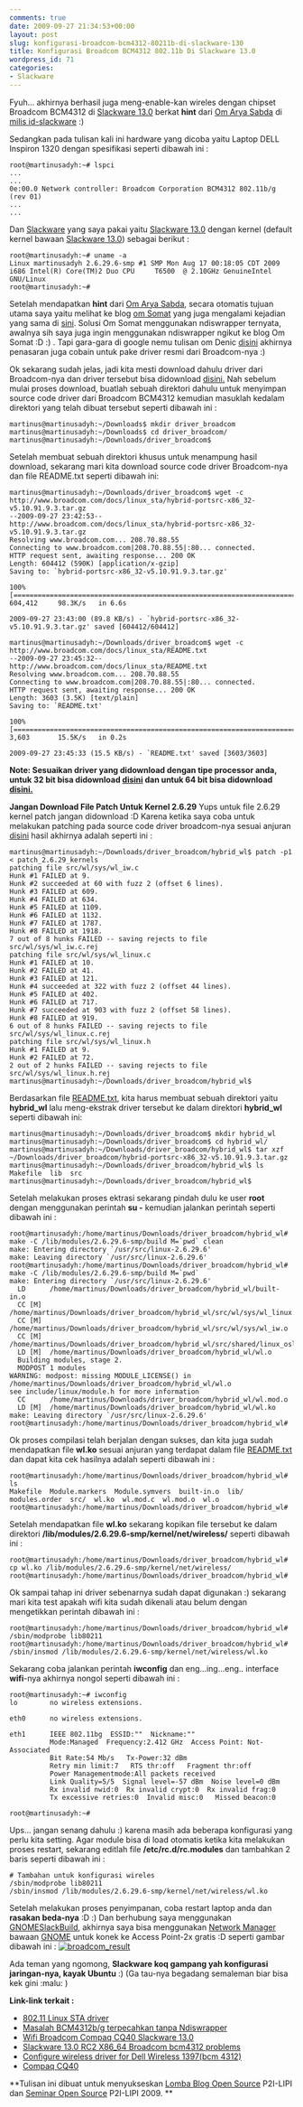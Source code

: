```yaml
---
comments: true
date: 2009-09-27 21:34:53+00:00
layout: post
slug: konfigurasi-broadcom-bcm4312-80211b-di-slackware-130
title: Konfigurasi Broadcom BCM4312 802.11b Di Slackware 13.0
wordpress_id: 71
categories:
- Slackware
---
```


Fyuh... akhirnya berhasil juga meng-enable-kan wireles dengan chipset Broadcom BCM4312 di [Slackware 13.0](http://slackware.com/) berkat **hint** dari [Om Arya Sabda](http://aryasabda.dagdigdug.com/) di [milis id-slackware](http://groups.google.com/group/id-slackware/browse_thread/thread/3d83aff7866747b0) :)

Sedangkan pada tulisan kali ini hardware yang dicoba yaitu Laptop DELL Inspiron 1320 dengan spesifikasi seperti dibawah ini :

    
    
    root@martinusadyh:~# lspci
    ...
    ...
    0e:00.0 Network controller: Broadcom Corporation BCM4312 802.11b/g (rev 01)
    ...
    ...
    



Dan [Slackware](http://slackware.com/) yang saya pakai yaitu [Slackware 13.0](http://slackware.com/) dengan kernel (default kernel bawaan [Slackware 13.0](http://slackware.com/)) sebagai berikut :

    
    
    root@martinusadyh:~# uname -a
    Linux martinusadyh 2.6.29.6-smp #1 SMP Mon Aug 17 00:18:05 CDT 2009 i686 Intel(R) Core(TM)2 Duo CPU     T6500  @ 2.10GHz GenuineIntel GNU/Linux
    root@martinusadyh:~#
    



Setelah mendapatkan **hint** dari [Om Arya Sabda](http://aryasabda.dagdigdug.com/), secara otomatis tujuan utama saya yaitu melihat ke blog [om Somat](http://somat.web.id/) yang juga mengalami kejadian yang sama di [sini](http://somat.web.id/2009/sep/08/wifi-broadcom-compaq-cq40-slackware-130/). Solusi Om Somat menggunakan ndiswrapper ternyata, awalnya sih saya juga ingin menggunakan ndiswrapper ngikut ke blog Om Somat :D :) . Tapi gara-gara di google nemu tulisan om Denic [disini](http://makassar-slackers.org/node/193) akhirnya penasaran juga cobain untuk pake driver resmi dari Broadcom-nya :)
<!-- more -->
Ok sekarang sudah jelas, jadi kita mesti download dahulu driver dari Broadcom-nya dan driver tersebut bisa didownload [disini.](http://www.broadcom.com/support/802.11/linux_sta.php) Nah sebelum mulai proses download, buatlah sebuah direktori dahulu untuk menyimpan source code driver dari Broadcom BCM4312 kemudian masuklah kedalam direktori yang telah dibuat tersebut seperti dibawah ini :

    
    
    martinus@martinusadyh:~/Downloads$ mkdir driver_broadcom
    martinus@martinusadyh:~/Downloads$ cd driver_broadcom/
    martinus@martinusadyh:~/Downloads/driver_broadcom$
    



Setelah membuat sebuah direktori khusus untuk menampung hasil download, sekarang mari kita download source code driver Broadcom-nya dan file README.txt seperti dibawah ini:

    
    
    martinus@martinusadyh:~/Downloads/driver_broadcom$ wget -c http://www.broadcom.com/docs/linux_sta/hybrid-portsrc-x86_32-v5.10.91.9.3.tar.gz
    --2009-09-27 23:42:53--  http://www.broadcom.com/docs/linux_sta/hybrid-portsrc-x86_32-v5.10.91.9.3.tar.gz
    Resolving www.broadcom.com... 208.70.88.55
    Connecting to www.broadcom.com|208.70.88.55|:80... connected.
    HTTP request sent, awaiting response... 200 OK
    Length: 604412 (590K) [application/x-gzip]
    Saving to: `hybrid-portsrc-x86_32-v5.10.91.9.3.tar.gz'
    
    100%[===========================================================================================================>] 604,412     98.3K/s   in 6.6s
    
    2009-09-27 23:43:00 (89.8 KB/s) - `hybrid-portsrc-x86_32-v5.10.91.9.3.tar.gz' saved [604412/604412]
    
    martinus@martinusadyh:~/Downloads/driver_broadcom$ wget -c http://www.broadcom.com/docs/linux_sta/README.txt
    --2009-09-27 23:45:32--  http://www.broadcom.com/docs/linux_sta/README.txt
    Resolving www.broadcom.com... 208.70.88.55
    Connecting to www.broadcom.com|208.70.88.55|:80... connected.
    HTTP request sent, awaiting response... 200 OK
    Length: 3603 (3.5K) [text/plain]
    Saving to: `README.txt'
    
    100%[===========================================================================================================>] 3,603       15.5K/s   in 0.2s
    
    2009-09-27 23:45:33 (15.5 KB/s) - `README.txt' saved [3603/3603]
    


**Note: Sesuaikan driver yang didownload dengan tipe processor anda, untuk 32 bit bisa didownload [disini](http://www.broadcom.com/docs/linux_sta/hybrid-portsrc-x86_32-v5.10.91.9.3.tar.gz) dan untuk 64 bit bisa didownload [disini.](http://www.broadcom.com/docs/linux_sta/hybrid-portsrc-x86_64-v5.10.91.9.3.tar.gz)**




**Jangan Download File Patch Untuk Kernel 2.6.29**
Yups untuk file 2.6.29 kernel patch jangan didownload :D Karena ketika saya coba untuk melakukan patching pada source code driver broadcom-nya sesuai anjuran [disini](http://www.linuxquestions.org/questions/slackware-14/configure-wireless-driver-for-dell-wireless-1397bcm-4312-752389/#post3681099) hasil akhirnya adalah seperti ini :

    
    
    martinus@martinusadyh:~/Downloads/driver_broadcom/hybrid_wl$ patch -p1 < patch_2.6.29_kernels
    patching file src/wl/sys/wl_iw.c
    Hunk #1 FAILED at 9.
    Hunk #2 succeeded at 60 with fuzz 2 (offset 6 lines).
    Hunk #3 FAILED at 609.
    Hunk #4 FAILED at 634.
    Hunk #5 FAILED at 1109.
    Hunk #6 FAILED at 1132.
    Hunk #7 FAILED at 1787.
    Hunk #8 FAILED at 1918.
    7 out of 8 hunks FAILED -- saving rejects to file src/wl/sys/wl_iw.c.rej
    patching file src/wl/sys/wl_linux.c
    Hunk #1 FAILED at 10.
    Hunk #2 FAILED at 41.
    Hunk #3 FAILED at 121.
    Hunk #4 succeeded at 322 with fuzz 2 (offset 44 lines).
    Hunk #5 FAILED at 402.
    Hunk #6 FAILED at 717.
    Hunk #7 succeeded at 903 with fuzz 2 (offset 58 lines).
    Hunk #8 FAILED at 919.
    6 out of 8 hunks FAILED -- saving rejects to file src/wl/sys/wl_linux.c.rej
    patching file src/wl/sys/wl_linux.h
    Hunk #1 FAILED at 9.
    Hunk #2 FAILED at 72.
    2 out of 2 hunks FAILED -- saving rejects to file src/wl/sys/wl_linux.h.rej
    martinus@martinusadyh:~/Downloads/driver_broadcom/hybrid_wl$
    




Berdasarkan file [README.txt](http://www.broadcom.com/docs/linux_sta/README.txt
), kita harus membuat sebuah direktori yaitu **hybrid_wl** lalu meng-ekstrak driver tersebut ke dalam direktori **hybrid_wl** seperti dibawah ini:

    
    
    martinus@martinusadyh:~/Downloads/driver_broadcom$ mkdir hybrid_wl
    martinus@martinusadyh:~/Downloads/driver_broadcom$ cd hybrid_wl/
    martinus@martinusadyh:~/Downloads/driver_broadcom/hybrid_wl$ tar xzf ~/Downloads/driver_broadcom/hybrid-portsrc-x86_32-v5.10.91.9.3.tar.gz
    martinus@martinusadyh:~/Downloads/driver_broadcom/hybrid_wl$ ls
    Makefile  lib  src
    martinus@martinusadyh:~/Downloads/driver_broadcom/hybrid_wl$
    



Setelah melakukan proses ektrasi sekarang pindah dulu ke user **root** dengan menggunakan perintah **su -** kemudian jalankan perintah seperti dibawah ini :

    
    
    root@martinusadyh:/home/martinus/Downloads/driver_broadcom/hybrid_wl# make -C /lib/modules/2.6.29.6-smp/build M=`pwd` clean
    make: Entering directory `/usr/src/linux-2.6.29.6'
    make: Leaving directory `/usr/src/linux-2.6.29.6'
    root@martinusadyh:/home/martinus/Downloads/driver_broadcom/hybrid_wl# make -C /lib/modules/2.6.29.6-smp/build M=`pwd`
    make: Entering directory `/usr/src/linux-2.6.29.6'
      LD      /home/martinus/Downloads/driver_broadcom/hybrid_wl/built-in.o
      CC [M]  /home/martinus/Downloads/driver_broadcom/hybrid_wl/src/wl/sys/wl_linux.o
      CC [M]  /home/martinus/Downloads/driver_broadcom/hybrid_wl/src/wl/sys/wl_iw.o
      CC [M]  /home/martinus/Downloads/driver_broadcom/hybrid_wl/src/shared/linux_osl.o
      LD [M]  /home/martinus/Downloads/driver_broadcom/hybrid_wl/wl.o
      Building modules, stage 2.
      MODPOST 1 modules
    WARNING: modpost: missing MODULE_LICENSE() in /home/martinus/Downloads/driver_broadcom/hybrid_wl/wl.o
    see include/linux/module.h for more information
      CC      /home/martinus/Downloads/driver_broadcom/hybrid_wl/wl.mod.o
      LD [M]  /home/martinus/Downloads/driver_broadcom/hybrid_wl/wl.ko
    make: Leaving directory `/usr/src/linux-2.6.29.6'
    root@martinusadyh:/home/martinus/Downloads/driver_broadcom/hybrid_wl#
    



Ok proses compilasi telah berjalan dengan sukses, dan kita juga sudah mendapatkan file **wl.ko** sesuai anjuran yang terdapat dalam file [README.txt](http://www.broadcom.com/docs/linux_sta/README.txt
) dan dapat kita cek hasilnya adalah seperti dibawah ini :

    
    
    root@martinusadyh:/home/martinus/Downloads/driver_broadcom/hybrid_wl# ls
    Makefile  Module.markers  Module.symvers  built-in.o  lib/  modules.order  src/  wl.ko  wl.mod.c  wl.mod.o  wl.o
    root@martinusadyh:/home/martinus/Downloads/driver_broadcom/hybrid_wl#
    



Setelah mendapatkan file **wl.ko** sekarang kopikan file tersebut ke dalam direktori **/lib/modules/2.6.29.6-smp/kernel/net/wireless/** seperti dibawah ini :

    
    
    root@martinusadyh:/home/martinus/Downloads/driver_broadcom/hybrid_wl# cp wl.ko /lib/modules/2.6.29.6-smp/kernel/net/wireless/
    root@martinusadyh:/home/martinus/Downloads/driver_broadcom/hybrid_wl#
    



Ok sampai tahap ini driver sebenarnya sudah dapat digunakan :) sekarang mari kita test apakah wifi kita sudah dikenali atau belum dengan mengetikkan perintah dibawah ini :

    
    
    root@martinusadyh:/home/martinus/Downloads/driver_broadcom/hybrid_wl# /sbin/modprobe lib80211
    root@martinusadyh:/home/martinus/Downloads/driver_broadcom/hybrid_wl# /sbin/insmod /lib/modules/2.6.29.6-smp/kernel/net/wireless/wl.ko
    



Sekarang coba jalankan perintah **iwconfig** dan eng...ing...eng.. interface **wifi**-nya akhirnya nongol seperti dibawah ini :

    
    
    root@martinusadyh:~# iwconfig
    lo        no wireless extensions.
    
    eth0      no wireless extensions.
    
    eth1      IEEE 802.11bg  ESSID:""  Nickname:""
              Mode:Managed  Frequency:2.412 GHz  Access Point: Not-Associated
              Bit Rate:54 Mb/s   Tx-Power:32 dBm
              Retry min limit:7   RTS thr:off   Fragment thr:off
              Power Managementmode:All packets received
              Link Quality=5/5  Signal level=-57 dBm  Noise level=0 dBm
              Rx invalid nwid:0  Rx invalid crypt:0  Rx invalid frag:0
              Tx excessive retries:0  Invalid misc:0   Missed beacon:0
    
    root@martinusadyh:~#
    



Ups... jangan senang dahulu :) karena masih ada beberapa konfigurasi yang perlu kita setting. Agar module bisa di load otomatis ketika kita melakukan proses restart, sekarang editlah file **/etc/rc.d/rc.modules** dan tambahkan 2 baris seperti dibawah ini :

    
    
    # Tambahan untuk konfigurasi wireles
    /sbin/modprobe lib80211
    /sbin/insmod /lib/modules/2.6.29.6-smp/kernel/net/wireless/wl.ko
    



Setelah melakukan proses penyimpanan, coba restart laptop anda dan **rasakan beda-nya** :D :) Dan berhubung saya menggunakan [GNOMESlackBuild](http://gnomeslackbuild.org/), akhirnya saya bisa menggunakan [Network Manager](http://projects.gnome.org/NetworkManager/) bawaan [GNOME](http://gnome.org/) untuk konek ke Access Point-2x gratis :D seperti gambar dibawah ini :
[![broadcom_result](http://farm3.static.flickr.com/2658/3960414122_4ce5823029.jpg)](http://www.flickr.com/photos/10243554@N02/3960414122/)

Ada teman yang ngomong, **Slackware koq gampang yah konfigurasi jaringan-nya, kayak Ubuntu** :) (Ga tau-nya begadang semaleman biar bisa kek gini :malu: )

**Link-link terkait :**
- [802.11 Linux STA driver](http://www.broadcom.com/support/802.11/linux_sta.php)
- [Masalah BCM4312b/g terpecahkan tanpa Ndiswrapper](http://makassar-slackers.org/node/193)
- [Wifi Broadcom Compaq CQ40 Slackware 13.0](http://somat.web.id/2009/sep/08/wifi-broadcom-compaq-cq40-slackware-130/)
- [Slackware 13.0 RC2 X86_64 Broadcom bcm4312 problems](http://www.linuxquestions.org/questions/slackware-14/slackware-13.0-rc2-x8664-broadcom-bcm4312-problems-749958/?highlight=BCM4312)
- [Configure wireless driver for Dell Wireless 1397(bcm 4312)](http://www.linuxquestions.org/questions/slackware-14/configure-wireless-driver-for-dell-wireless-1397bcm-4312-752389/#post3681099)
- [Compaq CQ40](http://groups.google.com/group/id-slackware/browse_thread/thread/d17a9d54415d7cb2)


**Tulisan ini dibuat untuk menyukseskan [Lomba Blog Open Source](http://www.informatika.lipi.go.id/seminar/lombablog/) P2I-LIPI dan [Seminar Open Source](http://www.informatika.lipi.go.id/seminar/) P2I-LIPI 2009. **
